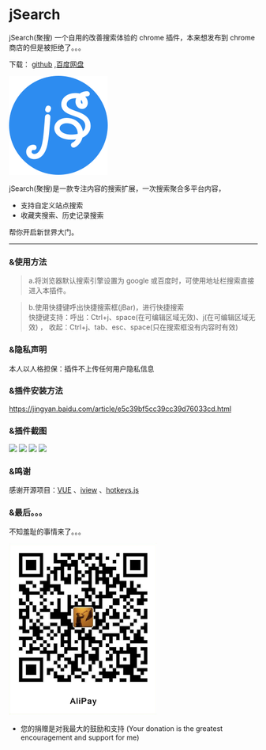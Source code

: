 # jSearch
 jSearch(聚搜) 一个自用的改善搜索体验的 chrome 插件，本来想发布到 chrome 商店的但是被拒绝了。。。

下载： [github](https://github.com/dubox/jSearch/releases/) ,[百度网盘](https://pan.baidu.com/s/1YBRrgKpc6BGRRZ18IbixiA)

<img width=200 src="./public/jsearch-logo.svg"/>

jSearch(聚搜)是一款专注内容的搜索扩展，一次搜索聚合多平台内容，
* 支持自定义站点搜索
* 收藏夹搜索、历史记录搜索  
  
帮你开启新世界大门。

---
### &使用方法
> a.将浏览器默认搜索引擎设置为 google 或百度时，可使用地址栏搜索直接进入本插件。

> b.使用快捷键呼出快捷搜索框(jBar)，进行快捷搜索  
> 快捷键支持：呼出：Ctrl+j、space(在可编辑区域无效)、j(在可编辑区域无效) ，    收起：Ctrl+j、tab、esc、space(只在搜索框没有内容时有效)


### &隐私声明
本人以人格担保：插件不上传任何用户隐私信息

### &插件安装方法

https://jingyan.baidu.com/article/e5c39bf5cc39cc39d76033cd.html


### &插件截图

![](https://oscimg.oschina.net/oscnet/d68dd624b7a412a1973d4199299e9e8f657.jpg)
![](https://oscimg.oschina.net/oscnet/6b65ce0ca639cc304fe05177236078cc83c.jpg)
![](https://oscimg.oschina.net/oscnet/248a2a2c4067f2ec24390bc65b2d96384a4.jpg)
![](https://oscimg.oschina.net/oscnet/f173db8c70b223d8186a2f6fb4c93fdbcd7.jpg)


### &鸣谢
感谢开源项目：[VUE](https://github.com/vuejs/vue) 、[iview](https://github.com/iview/iview) 、[hotkeys.js](https://github.com/jaywcjlove/hotkeys)

### &最后。。。

不知羞耻的事情来了。。。  

<img width = "300" src="./public/imgs/alipay.png">  

- 您的捐赠是对我最大的鼓励和支持
(Your donation is the greatest encouragement and support for me)